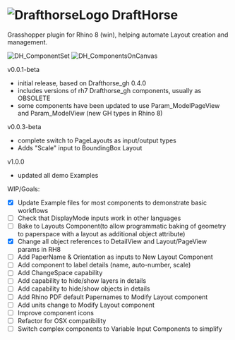 # ![DrafthorseLogo](https://github.com/jkamm/DraftHorse_gh/assets/9583495/06ac40b9-99bc-4328-9671-e6da55de96ec) DraftHorse 

Grasshopper plugin for Rhino 8 (win), helping automate Layout creation and management. 

![DH_ComponentSet](https://github.com/jkamm/Drafthorse_rh8/assets/9583495/30e336b6-78c9-4fd1-89f2-bbb2f5e90950)
![DH_ComponentsOnCanvas](https://github.com/jkamm/Drafthorse_rh8/assets/9583495/f93acd65-3817-43be-8c15-10ea2f21fb34)

v0.0.1-beta
- initial release, based on Drafthorse_gh 0.4.0
- includes versions of rh7 Drafthorse_gh components, usually as OBSOLETE
- some components have been updated to use Param_ModelPageView and Param_ModelView (new GH types in Rhino 8)
  
v0.0.3-beta
- complete switch to PageLayouts as input/output types
- Adds "Scale" input to BoundingBox Layout

v1.0.0
- updated all demo Examples
  
WIP/Goals:

- [x] Update Example files for most components to demonstrate basic workflows
- [ ] Check that DisplayMode inputs work in other languages
- [ ] Bake to Layouts Component(to allow programmatic baking of geometry to paperspace with a layout as additional object attribute)
- [x] Change all object references to DetailView and Layout/PageView params in RH8
- [ ] Add PaperName & Orientation as inputs to New Layout Component
- [ ] Add component to label details (name, auto-number, scale)
- [ ] Add ChangeSpace capability
- [ ] Add capability to hide/show layers in details
- [ ] Add capability to hide/show objects in details
- [ ] Add Rhino PDF default Papernames to Modify Layout component
- [ ] Add units change to Modify Layout component
- [ ] Improve component icons
- [ ] Refactor for OSX compatibility
- [ ] Switch complex components to Variable Input Components to simplify

